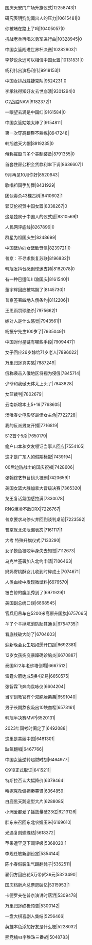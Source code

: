 国庆天安门广场升旗仪式|12258743|1

研究表明狗能闻出人的压力|10615481|0

你被堵在路上了吗|10405057|0

抗战老兵再唱义勇军进行曲|10328945|0

中国女篮闯进世界杯决赛|10282903|1

李梦说永远可以相信中国女篮|10131831|0

杨利伟出演杨利伟|9918153|1

中国女排战胜捷克队|9524231|0

李承铉得知好友去世崩溃|9301294|0

G2战胜NAVI|9182372|1

一眼望去满是中国红|9161584|0

中国女篮姑娘太棒了|9154811|

第一次穿高跟鞋不熟练|8947248|

韩旭遮天大帽|8919235|0

俄称摧毁乌多个美制装备|8791355|0

首套住房公积金贷款利率下调|8636607|1

9月再见10月你好|8520943|

歌唱祖国手势舞|8431929|

团伙毒杀43棵古树|8410602|1

郭艾伦祝贺中国女篮|8338267|0

这是独属于中国人的仪式感|8310569|1

人民网评底线|8267896|0

群星为祖国庆生|8248699|

中国篮协向女篮致贺信|8239721|0

普京：不寻求恢复苏联|8196832|1

韩旭发抖音感谢球迷支持|8182078|0

有一种巴适叫川渝国庆|8161540|1

董宇辉回应被骂飘了|8145730|1

普京签署四地入俄条约|8112206|1

王思雨罚球绝杀|7975662|1

嫁对人是什么感觉|7943561|1

杨振宁先生100岁了|7935049|1

中国对付星链有哪些手段|7909447|1

女子回应26岁嫁给71岁老人|7896022|

万里归途真实感|7887249|

俄称袭击入俄地区将视为侵俄|7845714|

少爷和我傲天体太上头了|7843828|

女篮裁判|7802679|

云南新增本土5+16|7768605|

汤唯春史电影奖最佳女主角|7722728|

我的反派男友开播|7716819|

S12首个5杀|7650179|

偷户口本和女友领证当事人回应|7554105|

这才是广东人的假期标配|7439194|

00后边防战士的国庆祝福|7428606|

张翰综艺节目镜头被删|7420659|1

美国女篮大胜加拿大晋级决赛|7365320|

龙王复活氛围感拉满|7330078|

RNG爆冷不敌DRX|7226767|

普京要求乌停火并回到谈判桌前|7223592|

普京就北溪泄漏表态|7161117|1

大考 特殊升旗仪式|7133290|

女子摸鱼被咬半身失去知觉|7112673|

乌克兰签署加入北约申请|7106463|

妈妈寄桃酥女儿收到时碎成土|7074671|

人类血栓中发现微塑料|6976570|

被白鲸的腹肌秀到了|6971929|1

美国副总统口误|6868545|

官兵用吊车在5200米高原升国旗|6757065|

羊了个羊掉坑消防助其通关|6754735|1

看底线破大防了|6704603|

迎新晚会女生唱如愿开口跪|6692381|

12岁女孩突变暴躁确诊脑炎|6670887|

泰国522年老佛塔倒塌|6667512|

雷霆火箭达成5换4交易|6650575|

张智霖飞奔向袁咏仪|6604204|

当军训教官有个双胞胎弟弟|6591040|

男子长期熬夜吸出10块血栓|6573161|

韩旭半决赛MVP|6520131|

2023年国考时间定了|6492088|

这里是美丽中国|6481301|

缺氧翻唱|6467766|

中国女篮逆转超燃时刻|6464977|

C919正式取证|6415211|

特斯拉否认大幅降价|6379464|

哈妮克孜偏袒秦霄贤|6364859|

白鹿黑天鹅造型大片|6288085|

小洲爱都爱了播放量破23亿|6213126|

胖东来召回东北农嫂玉米|6169610|

光遇复刻蝴蝶结|5618372|

苹果遭罕见下调评级|5368020|1

李现任敏新剧设定|5354144|

陈小春假装生气踢翻凳子|5352511|

雇佣方回应花5万带货36元|5323490|

国庆档新片总票房破亿|5315953|1

卡德罗夫在普京演讲时落泪|5309478|

万里归途终极预告|5300142|

一盘大棋喜剧人集结|5256466|

英雄本色添加好友是什么梗|5228032|

熊竞楠vs李胜珠三番战|5048783|

